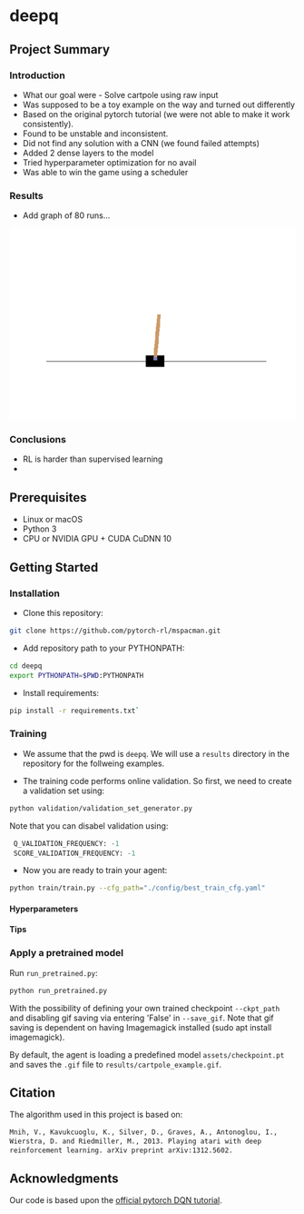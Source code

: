 # deepq

## Project Summary

### Introduction

- What our goal were - Solve cartpole using raw input
- Was supposed to be a toy example on the way and turned out differently
- Based on the original pytorch tutorial (we were not able to make it work consistently).
- Found to be unstable and inconsistent.
- Did not find any solution with a CNN (we found failed attempts)
- Added 2 dense layers to the model
- Tried hyperparameter optimization for no avail 
- Was able to win the game using a scheduler

### Results

- Add graph of 80 runs...

![](assets/cartpole_example.gif)

### Conclusions

- RL is harder than supervised learning
- 

## Prerequisites

- Linux or macOS
- Python 3
- CPU or NVIDIA GPU + CUDA CuDNN 10

## Getting Started
### Installation

- Clone this repository:

```bash
git clone https://github.com/pytorch-rl/mspacman.git
```

- Add repository path to your PYTHONPATH:

```bash
cd deepq
export PYTHONPATH=$PWD:PYTHONPATH
```

- Install requirements:

```bash
pip install -r requirements.txt`
```

### Training

- We assume that the pwd is ``deepq``. We will use a ``results`` directory in 
the repository for the follweing examples.

- The training code performs online validation. So first, we need to create
a validation set using:

```bash
python validation/validation_set_generator.py
```

Note that you can disabel validation using:

```python
 Q_VALIDATION_FREQUENCY: -1
 SCORE_VALIDATION_FREQUENCY: -1
```

- Now you are ready to train your agent:

```bash
python train/train.py --cfg_path="./config/best_train_cfg.yaml"
```

#### Hyperparameters

#### Tips

### Apply a pretrained model

Run `run_pretrained.py`:
```bash
python run_pretrained.py
```

With the possibility of defining your own trained checkpoint `--ckpt_path` and disabling gif saving via entering 'False' in  `--save_gif`. Note that gif saving is dependent on having Imagemagick installed (sudo apt install imagemagick).

By default, the agent is loading a predefined model `assets/checkpoint.pt` and saves the `.gif` file to `results/cartpole_example.gif`.


## Citation

The algorithm used in this project is based on:

```
Mnih, V., Kavukcuoglu, K., Silver, D., Graves, A., Antonoglou, I., Wierstra, D. and Riedmiller, M., 2013. Playing atari with deep reinforcement learning. arXiv preprint arXiv:1312.5602.
```

## Acknowledgments

Our code is based upon the [official pytorch DQN tutorial](https://github.com/pytorch/tutorials/blob/master/intermediate_source/reinforcement_q_learning.py).  
